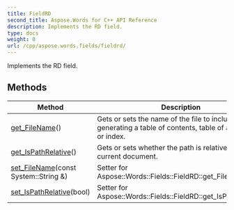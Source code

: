 ```yaml
---
title: FieldRD
second_title: Aspose.Words for C++ API Reference
description: Implements the RD field. 
type: docs
weight: 0
url: /cpp/aspose.words.fields/fieldrd/
---
```


Implements the RD field. 

## Methods

| Method | Description |
| --- | --- |
| [get_FileName](./get_filename/)() | Gets or sets the name of the file to include when generating a table of contents, table of authorities, or index.  |
| [get_IsPathRelative](./get_ispathrelative/)() | Gets or sets whether the path is relative to the current document.  |
| [set_FileName](./set_filename/)(const System::String &) | Setter for Aspose::Words::Fields::FieldRD::get_FileName.  |
| [set_IsPathRelative](./set_ispathrelative/)(bool) | Setter for Aspose::Words::Fields::FieldRD::get_IsPathRelative.  |
